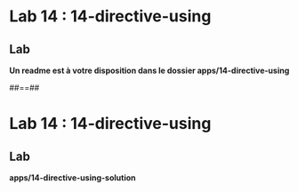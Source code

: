 <!-- .slide: class="exercice" -->

# Lab 14 : 14-directive-using

## Lab
<b>Un readme est à votre disposition dans le dossier apps/14-directive-using</b>

##==##

<!-- .slide: class="exercice full-center" -->
# Lab 14 : 14-directive-using
## Lab

<b>apps/14-directive-using-solution</b>
